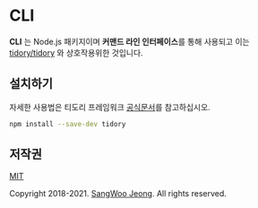 # CLI

**CLI** 는 Node.js 패키지이며 **커맨드 라인 인터페이스**를 통해 사용되고 이는 [tidory/tidory](https://github.com/tidory/tidory) 와 상호작용위한 것입니다.

## 설치하기

자세한 사용법은 티도리 프레임워크 [공식문서](http://www.tidory.com)를 참고하십시오.

```bash
npm install --save-dev tidory
```

## 저작권

[MIT](https://github.com/tidory/cli/blob/master/LICENSE)

Copyright 2018-2021. [SangWoo Jeong](https://github.com/pronist). All rights reserved.
